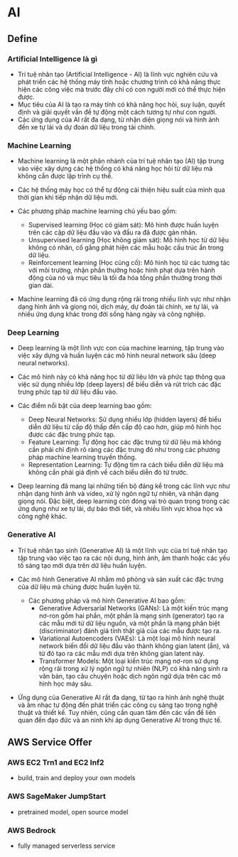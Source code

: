 # AI

## Define

### Artificial Intelligence là gì

- Trí tuệ nhân tạo (Artificial Intelligence - AI) là lĩnh vực nghiên cứu và phát triển các hệ thống máy tính hoặc chương trình có khả năng thực hiện các công việc mà trước đây chỉ có con người mới có thể thực hiện được. 
- Mục tiêu của AI là tạo ra máy tính có khả năng học hỏi, suy luận, quyết định và giải quyết vấn đề tự động một cách tương tự như con người. 
- Các ứng dụng của AI rất đa dạng, từ nhận diện giọng nói và hình ảnh đến xe tự lái và dự đoán dữ liệu trong tài chính.

### Machine Learning

- Machine learning là một phân nhánh của trí tuệ nhân tạo (AI) tập trung vào việc xây dựng các hệ thống có khả năng học hỏi từ dữ liệu mà không cần được lập trình cụ thể. 
- Các hệ thống máy học có thể tự động cải thiện hiệu suất của mình qua thời gian khi tiếp nhận dữ liệu mới.
- Các phương pháp machine learning chủ yếu bao gồm:

    - Supervised learning (Học có giám sát): Mô hình được huấn luyện trên các cặp dữ liệu đầu vào và đầu ra đã được gán nhãn.
    - Unsupervised learning (Học không giám sát): Mô hình học từ dữ liệu không có nhãn, cố gắng phát hiện các mẫu hoặc cấu trúc ẩn trong dữ liệu. 
    - Reinforcement learning (Học củng cố): Mô hình học từ các tương tác với môi trường, nhận phần thưởng hoặc hình phạt dựa trên hành động của nó và mục tiêu là tối đa hóa tổng phần thưởng trong thời gian dài.

- Machine learning đã có ứng dụng rộng rãi trong nhiều lĩnh vực như nhận dạng hình ảnh và giọng nói, dịch máy, dự đoán tài chính, xe tự lái, và nhiều ứng dụng khác trong đời sống hàng ngày và công nghiệp.

### Deep Learning

- Deep learning là một lĩnh vực con của machine learning, tập trung vào việc xây dựng và huấn luyện các mô hình neural network sâu (deep neural networks). 
- Các mô hình này có khả năng học từ dữ liệu lớn và phức tạp thông qua việc sử dụng nhiều lớp (deep layers) để biểu diễn và rút trích các đặc trưng phức tạp từ dữ liệu đầu vào.
- Các điểm nổi bật của deep learning bao gồm:

    - Deep Neural Networks: Sử dụng nhiều lớp (hidden layers) để biểu diễn dữ liệu từ cấp độ thấp đến cấp độ cao hơn, giúp mô hình học được các đặc trưng phức tạp.
    - Feature Learning: Tự động học các đặc trưng từ dữ liệu mà không cần phải chỉ định rõ ràng các đặc trưng đó như trong các phương pháp machine learning truyền thống.
    - Representation Learning: Tự động tìm ra cách biểu diễn dữ liệu mà không cần phải giả định về cách biểu diễn đó từ trước.

- Deep learning đã mang lại những tiến bộ đáng kể trong các lĩnh vực như nhận dạng hình ảnh và video, xử lý ngôn ngữ tự nhiên, và nhận dạng giọng nói. Đặc biệt, deep learning còn đóng vai trò quan trọng trong các ứng dụng như xe tự lái, dự báo thời tiết, và nhiều lĩnh vực khoa học và công nghệ khác.

### Generative AI

- Trí tuệ nhân tạo sinh (Generative AI) là một lĩnh vực của trí tuệ nhân tạo tập trung vào việc tạo ra các nội dung, hình ảnh, âm thanh hoặc các yếu tố sáng tạo mới dựa trên dữ liệu huấn luyện. 
- Các mô hình Generative AI nhằm mô phỏng và sản xuất các đặc trưng của dữ liệu mà chúng được huấn luyện từ.
  - Các phương pháp và mô hình Generative AI bao gồm:
    - Generative Adversarial Networks (GANs): Là một kiến trúc mạng nơ-ron gồm hai phần, một phần là mạng sinh (generator) tạo ra các mẫu mới từ dữ liệu nguồn, và một phần là mạng phân biệt (discriminator) đánh giá tính thật giả của các mẫu được tạo ra.
    - Variational Autoencoders (VAEs): Là một loại mô hình neural network biến đổi dữ liệu đầu vào thành không gian latent (ẩn), và từ đó tạo ra các mẫu mới dựa trên không gian latent này.
    - Transformer Models: Một loại kiến trúc mạng nơ-ron sử dụng rộng rãi trong xử lý ngôn ngữ tự nhiên (NLP) có khả năng sinh ra văn bản, tạo câu chuyện hoặc dịch ngôn ngữ dựa trên các mô hình học máy sâu.

- Ứng dụng của Generative AI rất đa dạng, từ tạo ra hình ảnh nghệ thuật và âm nhạc tự động đến phát triển các công cụ sáng tạo trong nghệ thuật và thiết kế. Tuy nhiên, cũng cần quan tâm đến các vấn đề liên quan đến đạo đức và an ninh khi áp dụng Generative AI trong thực tế.

## AWS Service Offer

### AWS EC2 Trn1 and EC2 Inf2

- build, train and deploy your own models

### AWS SageMaker JumpStart

- pretrained model, open source model

### AWS Bedrock

- fully managed serverless service